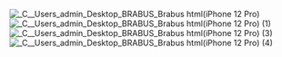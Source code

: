 ![_C__Users_admin_Desktop_BRABUS_Brabus html(iPhone 12 Pro)](https://github.com/karan1713/Brabus-Clone/assets/130285365/b4efea69-1e36-4bf1-af94-02a71d6c0b12)
 ![_C__Users_admin_Desktop_BRABUS_Brabus html(iPhone 12 Pro) (1)](https://github.com/karan1713/Brabus-Clone/assets/130285365/9c5fb448-9cff-461f-b35e-20bdf90db5a9)
![_C__Users_admin_Desktop_BRABUS_Brabus html(iPhone 12 Pro) (3)](https://github.com/karan1713/Brabus-Clone/assets/130285365/5195a243-fc36-4e9b-ae43-2a0d7b46307a)
![_C__Users_admin_Desktop_BRABUS_Brabus html(iPhone 12 Pro) (4)](https://github.com/karan1713/Brabus-Clone/assets/130285365/162629fc-648b-433e-b6ce-c28788a0655c)
 
